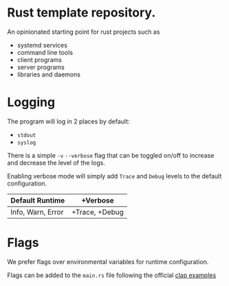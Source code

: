 # Rust template repository.

An opinionated starting point for rust projects such as

 - systemd services
 - command line tools
 - client programs
 - server programs
 - libraries and daemons


# Logging 

The program will log in 2 places by default:

 - `stdout`
 - `syslog`

There is a simple `-v` `--verbose` flag that can be toggled on/off to increase and decrease the level of the logs.

Enabling verbose mode will simply add `Trace` and `Debug` levels to the default configuration.

| Default Runtime   | +Verbose       |
|-------------------|----------------|
 | Info, Warn, Error | +Trace, +Debug |


# Flags

We prefer flags over environmental variables for runtime configuration.

Flags can be added to the `main.rs` file following the official [clap examples](https://github.com/clap-rs/clap/tree/v2.33.0/examples)


